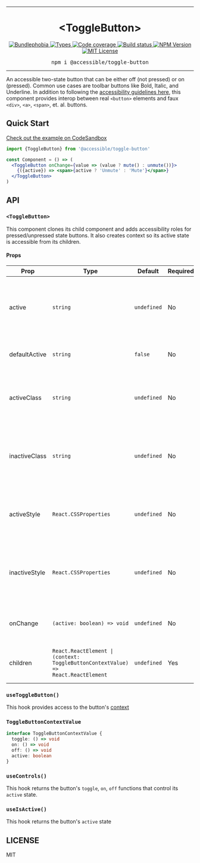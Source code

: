 <hr>
<div align="center">
  <h1 align="center">
    &lt;ToggleButton&gt;
  </h1>
</div>

<p align="center">
  <a href="https://bundlephobia.com/result?p=@accessible/toggle-button">
    <img alt="Bundlephobia" src="https://img.shields.io/bundlephobia/minzip/@accessible/toggle-button?style=for-the-badge&labelColor=24292e">
  </a>
  <a aria-label="Types" href="https://www.npmjs.com/package/@accessible/toggle-button">
    <img alt="Types" src="https://img.shields.io/npm/types/@accessible/toggle-button?style=for-the-badge&labelColor=24292e">
  </a>
  <a aria-label="Code coverage report" href="https://codecov.io/gh/accessible-ui/toggle-button">
    <img alt="Code coverage" src="https://img.shields.io/codecov/c/gh/accessible-ui/toggle-button?style=for-the-badge&labelColor=24292e">
  </a>
  <a aria-label="Build status" href="https://travis-ci.org/accessible-ui/toggle-button">
    <img alt="Build status" src="https://img.shields.io/travis/accessible-ui/toggle-button?style=for-the-badge&labelColor=24292e">
  </a>
  <a aria-label="NPM version" href="https://www.npmjs.com/package/@accessible/toggle-button">
    <img alt="NPM Version" src="https://img.shields.io/npm/v/@accessible/toggle-button?style=for-the-badge&labelColor=24292e">
  </a>
  <a aria-label="License" href="https://jaredlunde.mit-license.org/">
    <img alt="MIT License" src="https://img.shields.io/npm/l/@accessible/toggle-button?style=for-the-badge&labelColor=24292e">
  </a>
</p>

<pre align="center">npm i @accessible/toggle-button</pre>
<hr>

An accessible two-state button that can be either off (not pressed) or on (pressed). Common use cases
are toolbar buttons like Bold, Italic, and Underline. In addition to following the
[accessibility guidelines here](https://www.w3.org/TR/wai-aria-practices/#button), this component
provides interop between real `<button>` elements and faux `<div>`, `<a>`, `<span>`, et. al. buttons.

## Quick Start

[Check out the example on CodeSandbox](https://codesandbox.io/s/accessibletoggle-button-example-s1cuy)

```jsx harmony
import {ToggleButton} from '@accessible/toggle-button'

const Component = () => (
  <ToggleButton onChange={value => (value ? mute() : unmute())}>
    {({active}) => <span>{active ? 'Unmute' : 'Mute'}</span>}
  </ToggleButton>
)
```

## API

### `<ToggleButton>`

This component clones its child component and adds accessibility roles for pressed/unpressed
state buttons. It also creates context so its active state is accessible from its children.

#### Props

| Prop          | Type                                                                                              | Default     | Required? | Description                                                                            |
| ------------- | ------------------------------------------------------------------------------------------------- | ----------- | --------- | -------------------------------------------------------------------------------------- |
| active        | `string`                                                                                          | `undefined` | No        | Creates a controlled component where the active value always matches this one.         |
| defaultActive | `string`                                                                                          | `false`     | No        | Sets the default active state of the button.                                           |
| activeClass   | `string`                                                                                          | `undefined` | No        | Adds this class name to its child component when the button is in a active state.      |
| inactiveClass | `string`                                                                                          | `undefined` | No        | Adds this class name to its child component when the button is in an inactive state.   |
| activeStyle   | `React.CSSProperties`                                                                             | `undefined` | No        | Adds this style object to its child component when the button is in a active state.    |
| inactiveStyle | `React.CSSProperties`                                                                             | `undefined` | No        | Adds this style object to its child component when the button is in an inactive state. |
| onChange      | `(active: boolean) => void`                                                                       | `undefined` | No        | This callback is called any time the active state changes.                             |
| children      | <code>React.ReactElement &#0124; (context: ToggleButtonContextValue) => React.ReactElement</code> | `undefined` | Yes       | This is the element you want to turn into a ToggleButton.                              |

### `useToggleButton()`

This hook provides access to the button's [context](#togglebuttoncontextvalue)

### `ToggleButtonContextValue`

```typescript jsx
interface ToggleButtonContextValue {
  toggle: () => void
  on: () => void
  off: () => void
  active: boolean
}
```

### `useControls()`

This hook returns the button's `toggle`, `on`, `off` functions that control its `active` state.

### `useIsActive()`

This hook returns the button's `active` state

###

## LICENSE

MIT
